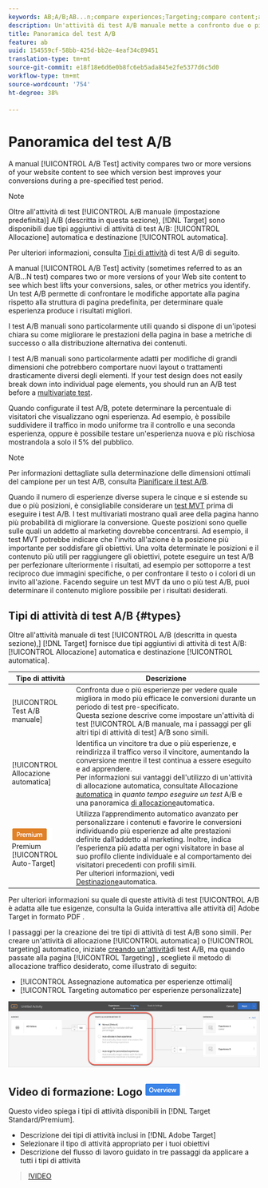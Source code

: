 ```yaml
---
keywords: AB;A/B;AB...n;compare experiences;Targeting;compare content;auto-target;auto-allocate
description: Un'attività di test A/B manuale mette a confronto due o più versioni del contenuto del sito Web per vedere quale versione migliora maggiormente le conversioni durante un periodo di test preimpostato.
title: Panoramica del test A/B
feature: ab
uuid: 154559cf-58bb-425d-bb2e-4eaf34c89451
translation-type: tm+mt
source-git-commit: e18f18e6d6e0b8fc6eb5ada845e2fe5377d6c5d0
workflow-type: tm+mt
source-wordcount: '754'
ht-degree: 38%

---
```



# Panoramica del test A/B

A manual [!UICONTROL A/B Test] activity compares two or more versions of your website content to see which version best improves your conversions during a pre-specified test period.

>[!NOTE]
>
>Oltre all&#39;attività di test [!UICONTROL A/B manuale (impostazione predefinita)] A/B (descritta in questa sezione), [!DNL Target] sono disponibili due tipi aggiuntivi di attività di test  A/B: [!UICONTROL Allocazione] automatica e destinazione [!UICONTROL automatica].
>
>Per ulteriori informazioni, consulta [Tipi di attività](#types) di test A/B di seguito.

A manual [!UICONTROL A/B Test] activity (sometimes referred to as an A/B...N test) compares two or more versions of your Web site content to see which best lifts your conversions, sales, or other metrics you identify. Un test A/B permette di confrontare le modifiche apportate alla pagina rispetto alla struttura di pagina predefinita, per determinare quale esperienza produce i risultati migliori.

I test A/B manuali sono particolarmente utili quando si dispone di un&#39;ipotesi chiara su come migliorare le prestazioni della pagina in base a metriche di successo o alla distribuzione alternativa dei contenuti.

I test A/B manuali sono particolarmente adatti per modifiche di grandi dimensioni che potrebbero comportare nuovi layout o trattamenti drasticamente diversi degli elementi. If your test design does not easily break down into individual page elements, you should run an A/B test before a [multivariate test](/help/c-activities/c-multivariate-testing/multivariate-testing.md).

Quando configurate il test A/B, potete determinare la percentuale di visitatori che visualizzano ogni esperienza. Ad esempio, è possibile suddividere il traffico in modo uniforme tra il controllo e una seconda esperienza, oppure è possibile testare un&#39;esperienza nuova e più rischiosa mostrandola a solo il 5% del pubblico.

>[!NOTE]
>
>Per informazioni dettagliate sulla determinazione delle dimensioni ottimali del campione per un test A/B, consulta [Pianificare il test A/B](../../c-activities/t-test-ab/sample-size-determination.md).

Quando il numero di esperienze diverse supera le cinque e si estende su due o più posizioni, è consigliabile considerare un [test MVT](/help/c-activities/c-multivariate-testing/multivariate-testing.md) prima di eseguire i test A/B. I test multivariati mostrano quali aree della pagina hanno più probabilità di migliorare la conversione. Queste posizioni sono quelle sulle quali un addetto al marketing dovrebbe concentrarsi. Ad esempio, il test MVT potrebbe indicare che l&#39;invito all&#39;azione è la posizione più importante per soddisfare gli obiettivi. Una volta determinate le posizioni e il contenuto più utili per raggiungere gli obiettivi, potete eseguire un test A/B per perfezionare ulteriormente i risultati, ad esempio per sottoporre a test reciproco due immagini specifiche, o per confrontare il testo o i colori di un invito all&#39;azione. Facendo seguire un test MVT da uno o più test A/B, puoi determinare il contenuto migliore possibile per i risultati desiderati.

## Tipi di attività di test A/B {#types}

Oltre all&#39;attività manuale di test [!UICONTROL A/B (descritta in questa sezione),] [!DNL Target] fornisce due tipi aggiuntivi di attività di test A/B: [!UICONTROL Allocazione] automatica e destinazione [!UICONTROL automatica].

| Tipo di attività | Descrizione |
| --- | --- |
| [!UICONTROL Test A/B manuale] | Confronta due o più esperienze per vedere quale migliora in modo più efficace le conversioni durante un periodo di test pre-specificato. <br>Questa sezione descrive come impostare un&#39;attività di test [!UICONTROL A/B manuale, ma i passaggi per gli altri tipi di attività di test]  A/B sono simili. |
| [!UICONTROL Allocazione automatica] | Identifica un vincitore tra due o più esperienze, e reindirizza il traffico verso il vincitore, aumentando la conversione mentre il test continua a essere eseguito e ad apprendere. <br>Per informazioni sui vantaggi dell&#39;utilizzo di un&#39;attività di allocazione automatica, consultate Allocazione [automatica](/help/c-activities/t-test-ab/sample-size-determination.md#auto-allocate) in *quanto tempo eseguire un test* A/B e una panoramica [di allocazione](/help/c-activities/automated-traffic-allocation/automated-traffic-allocation.md)automatica. |
| ![badge](/help/assets/premium.png) Premium [!UICONTROL Auto-Target] | Utilizza l’apprendimento automatico avanzato per personalizzare i contenuti e favorire le conversioni individuando più esperienze ad alte prestazioni definite dall’addetto al marketing. Inoltre, indica l’esperienza più adatta per ogni visitatore in base al suo profilo cliente individuale e al comportamento dei visitatori precedenti con profili simili. <br>Per ulteriori informazioni, vedi [Destinazione](/help/c-activities/auto-target/auto-target-to-optimize.md)automatica. |

Per ulteriori informazioni su quale di queste attività di test [!UICONTROL A/B è adatta alle tue esigenze, consulta la Guida interattiva alle attività di] Adobe Target in formato PDF [](/help/c-activities/target-activities-guide.md).

I passaggi per la creazione dei tre tipi di attività di test  A/B sono simili. Per creare un&#39;attività di allocazione [!UICONTROL automatica] o [!UICONTROL targeting] automatico, iniziate [creando un&#39;attività](/help/c-activities/t-test-ab/t-test-create-ab/test-create-ab.md)di test A/B, ma quando passate alla pagina [!UICONTROL Targeting] , scegliete il metodo di allocazione traffico desiderato, come illustrato di seguito:

* [!UICONTROL Assegnazione automatica per esperienze ottimali]
* [!UICONTROL Targeting automatico per esperienze personalizzate]

![Impostazioni metodo di allocazione traffico](/help/c-activities/t-test-ab/t-test-create-ab/assets/traffic-allocation-method.png)

## Video di formazione: Logo ![Panoramica sui tipi di attività (9:03)](/help/assets/overview.png)

Questo video spiega i tipi di attività disponibili in [!DNL Target Standard/Premium].

* Descrizione dei tipi di attività inclusi in [!DNL Adobe Target]
* Selezionare il tipo di attività appropriato per i tuoi obiettivi
* Descrizione del flusso di lavoro guidato in tre passaggi da applicare a tutti i tipi di attività

>[!VIDEO](https://video.tv.adobe.com/v/17386)
